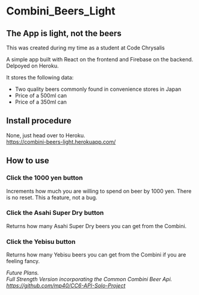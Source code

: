# Combini_Beers_Light
## The App is light, not the beers
This was created during my time as a student at Code Chrysalis

A simple app built with React on the frontend and Firebase on the backend.
Delpoyed on Heroku.

It stores the following data:

* Two quality beers commonly found in convenience stores in Japan
* Price of a 500ml can
* Price of a 350ml can

## Install procedure
None, just head over to Heroku. <br/>
https://combini-beers-light.herokuapp.com/

## How to use
### Click the 1000 yen button
Increments how much you are willing to spend on beer by 1000 yen.
There is no reset. This a feature, not a bug.
### Click the Asahi Super Dry button
Returns how many Asahi Super Dry beers you can get from the Combini.
### Click the Yebisu button
Returns how many Yebisu beers you can get from the Combini if you are feeling fancy.

*Future Plans.* <br/>
*Full Strength Version incorporating the Common Combini Beer Api.*<br/>
*https://github.com/mp40/CC6-API-Solo-Project*
